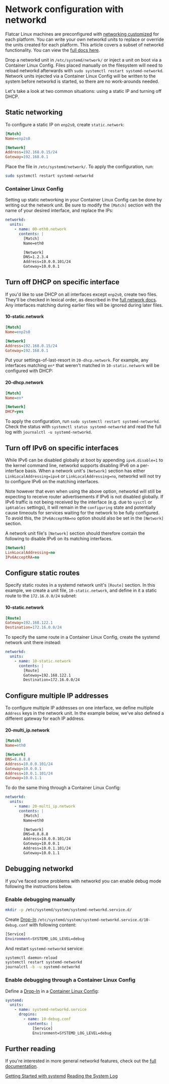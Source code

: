 # Network configuration with networkd

Flatcar Linux machines are preconfigured with [networking customized](notes-for-distributors.md) for each platform. You can write your own networkd units to replace or override the units created for each platform. This article covers a subset of networkd functionality. You can view the [full docs here](http://www.freedesktop.org/software/systemd/man/systemd-networkd.service.html).

Drop a networkd unit in `/etc/systemd/network/` or inject a unit on boot via a Container Linux Config. Files placed manually on the filesystem will need to reload networkd afterwards with `sudo systemctl restart systemd-networkd`. Network units injected via a Container Linux Config will be written to the system before networkd is started, so there are no work-arounds needed.

Let's take a look at two common situations: using a static IP and turning off DHCP.

## Static networking

To configure a static IP on `enp2s0`, create `static.network`:

```ini
[Match]
Name=enp2s0

[Network]
Address=192.168.0.15/24
Gateway=192.168.0.1
```

Place the file in `/etc/systemd/network/`. To apply the configuration, run:

```sh
sudo systemctl restart systemd-networkd
```

### Container Linux Config

Setting up static networking in your Container Linux Config can be done by writing out the network unit. Be sure to modify the `[Match]` section with the name of your desired interface, and replace the IPs:

```yaml
networkd:
  units:
    - name: 00-eth0.network
      contents: |
        [Match]
        Name=eth0

        [Network]
        DNS=1.2.3.4
        Address=10.0.0.101/24
        Gateway=10.0.0.1
```

## Turn off DHCP on specific interface

If you'd like to use DHCP on all interfaces except `enp2s0`, create two files. They'll be checked in lexical order, as described in the [full network docs](http://www.freedesktop.org/software/systemd/man/systemd-networkd.service.html). Any interfaces matching during earlier files will be ignored during later files.

#### 10-static.network

```ini
[Match]
Name=enp2s0

[Network]
Address=192.168.0.15/24
Gateway=192.168.0.1
```

Put your settings-of-last-resort in `20-dhcp.network`. For example, any interfaces matching `en*` that weren't matched in `10-static.network` will be configured with DHCP:

#### 20-dhcp.network

```ini
[Match]
Name=en*

[Network]
DHCP=yes
```

To apply the configuration, run `sudo systemctl restart systemd-networkd`. Check the status with `systemctl status systemd-networkd` and read the full log with `journalctl -u systemd-networkd`.

## Turn off IPv6 on specific interfaces

While IPv6 can be disabled globally at boot by appending `ipv6.disable=1` to the kernel command line, networkd supports disabling IPv6 on a per-interface basis. When a network unit's `[Network]` section has either `LinkLocalAddressing=ipv4` or `LinkLocalAddressing=no`, networkd will not try to configure IPv6 on the matching interfaces.

Note however that even when using the above option, networkd will still be expecting to receive router advertisements if IPv6 is not disabled globally. If IPv6 traffic is not being received by the interface (e.g. due to `sysctl` or `ip6tables` settings), it will remain in the `configuring` state and potentially cause timeouts for services waiting for the network to be fully configured. To avoid this, the `IPv6AcceptRA=no` option should also be set in the `[Network]` section.

A network unit file's `[Network]` section should therefore contain the following to disable IPv6 on its matching interfaces.

```ini
[Network]
LinkLocalAddressing=no
IPv6AcceptRA=no
```

## Configure static routes

Specify static routes in a systemd network unit's `[Route]` section. In this example, we create a unit file, `10-static.network`, and define in it a static route to the `172.16.0.0/24` subnet:

#### 10-static.network

```ini
[Route]
Gateway=192.168.122.1
Destination=172.16.0.0/24
```

To specify the same route in a Container Linux Config, create the systemd network unit there instead:

```yaml
networkd:
  units:
    - name: 10-static.network
      contents: |
        [Route]
        Gateway=192.168.122.1
        Destination=172.16.0.0/24
```

## Configure multiple IP addresses

To configure multiple IP addresses on one interface, we define multiple `Address` keys in the network unit. In the example below, we've also defined a different gateway for each IP address.

#### 20-multi_ip.network

```ini
[Match]
Name=eth0

[Network]
DNS=8.8.8.8
Address=10.0.0.101/24
Gateway=10.0.0.1
Address=10.0.1.101/24
Gateway=10.0.1.1
```

To do the same thing through a Container Linux Config:

```yaml
networkd:
  units:
    - name: 20-multi_ip.network
      contents: |
        [Match]
        Name=eth0

        [Network]
        DNS=8.8.8.8
        Address=10.0.0.101/24
        Gateway=10.0.0.1
        Address=10.0.1.101/24
        Gateway=10.0.1.1
```

## Debugging networkd

If you've faced some problems with networkd you can enable debug mode following the instructions below.

### Enable debugging manually

```sh
mkdir -p /etc/systemd/system/systemd-networkd.service.d/
```

Create [Drop-In][drop-ins] `/etc/systemd/system/systemd-networkd.service.d/10-debug.conf` with following content:

```sh
[Service]
Environment=SYSTEMD_LOG_LEVEL=debug
```

And restart `systemd-networkd` service:

```sh
systemctl daemon-reload
systemctl restart systemd-networkd
journalctl -b -u systemd-networkd
```

### Enable debugging through a Container Linux Config

Define a [Drop-In][drop-ins] in a [Container Linux Config][cl-configs]:

```yaml
systemd:
  units:
    - name: systemd-networkd.service
      dropins:
        - name: 10-debug.conf
          contents: |
            [Service]
            Environment=SYSTEMD_LOG_LEVEL=debug
```

[cl-configs]: provisioning.md

## Further reading

If you're interested in more general networkd features, check out the [full documentation](http://www.freedesktop.org/software/systemd/man/systemd-networkd.service.html).

<a class="btn btn-default" href="getting-started-with-systemd.md">Getting Started with systemd</a>
<a class="btn btn-default" href="reading-the-system-log.md">Reading the System Log</a>

[drop-ins]: using-systemd-drop-in-units.md
